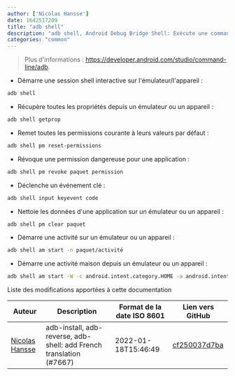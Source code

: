 ```yaml
---
author: ['Nicolas Hansse']
date: 1642517209
title: "adb shell"
description: "adb shell, Android Debug Bridge Shell: Exécute une commande shell sur une instance d'émulateur Android ou un appareil Android."
categories: "common"
---
```

> Plus d'informations : <https://developer.android.com/studio/command-line/adb>.

- Démarre une session shell interactive sur l'émulateur/l'appareil :

```bash
adb shell
```

- Récupère toutes les propriétés depuis un émulateur ou un appareil :

```bash
adb shell getprop
```

- Remet toutes les permissions courante à leurs valeurs par défaut :

```bash
adb shell pm reset-permissions
```

- Révoque une permission dangereuse pour une application :

```bash
adb shell pm revoke paquet permission
```

- Déclenche un événement clé :

```bash
adb shell input keyevent code
```

- Nettoie les données d'une application sur un émulateur ou un appareil :

```bash
adb shell pm clear paquet
```

- Démarre une activité sur un émulateur ou un appareil :

```bash
adb shell am start -n paquet/activité
```

- Démarre une activité maison depuis un émulateur ou un appareil :

```bash
adb shell am start -W -c android.intent.category.HOME -a android.intent.action.MAIN
```
Liste des modifications apportées à cette documentation


Auteur | Description | Format de la date ISO 8601 | Lien vers GitHub
------|-----|-----|-----
[Nicolas Hansse](mailto:nico.hansse@gmail.com) | adb-install, adb-reverse, adb-shell: add French translation (#7667) | 2022-01-18T15:46:49 | [cf250037d7ba](https://github.com/tldr-pages/tldr/commit/cf250037d7babaca84dfa993414eb9b722be28f2)

